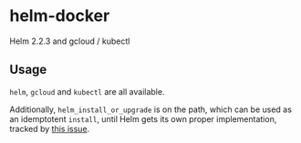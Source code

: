 # helm-docker

Helm 2.2.3 and gcloud / kubectl

## Usage

`helm`, `gcloud` and `kubectl` are all available.

Additionally, `helm_install_or_upgrade` is on the path, which can be used as an
idemptotent `install`, until Helm gets its own proper implementation, tracked by
[this issue](https://github.com/kubernetes/helm/issues/1042).
